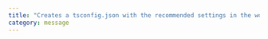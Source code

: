 ```yaml
---
title: "Creates a tsconfig.json with the recommended settings in the working directory."
category: message
---
```

